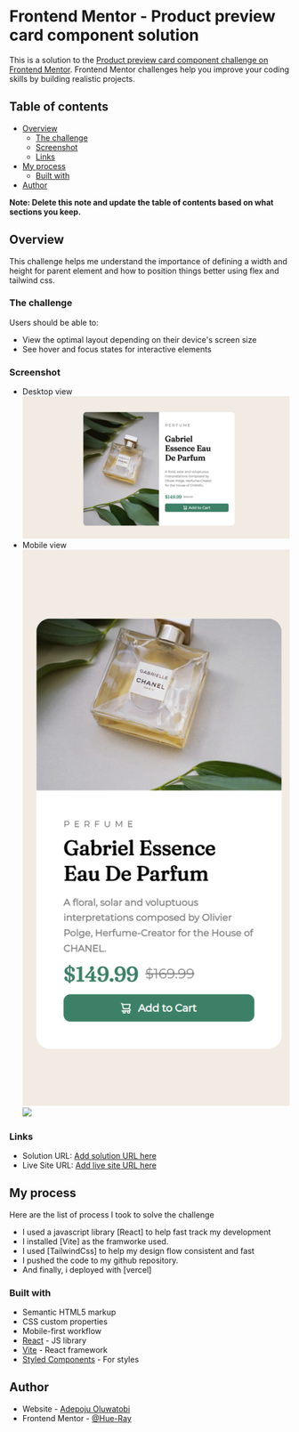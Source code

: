 # Frontend Mentor - Product preview card component solution

This is a solution to the [Product preview card component challenge on Frontend Mentor](https://www.frontendmentor.io/challenges/product-preview-card-component-GO7UmttRfa). Frontend Mentor challenges help you improve your coding skills by building realistic projects.

## Table of contents

- [Overview](#overview)
  - [The challenge](#the-challenge)
  - [Screenshot](#screenshot)
  - [Links](#links)
- [My process](#my-process)
  - [Built with](#built-with)
- [Author](#author)

**Note: Delete this note and update the table of contents based on what sections you keep.**

## Overview

This challenge helps me understand the importance of defining a width and height for parent element and how to position things better using flex and tailwind css.

### The challenge

Users should be able to:

- View the optimal layout depending on their device's screen size
- See hover and focus states for interactive elements

### Screenshot

- Desktop view ![](./public/screenshots/desktop-view.png)
- Mobile view ![](./public/screenshots/mobile-view.png)
  ![](./screenshot.jpg)

### Links

- Solution URL: [Add solution URL here](https://github.com/adepoju-oluwatobi/product-preview-card-component.git)
- Live Site URL: [Add live site URL here](https://product-preview-card-component-ihsl.vercel.app/)

## My process

Here are the list of process I took to solve the challenge

- I used a javascript library [React] to help fast track my development
- I installed [Vite] as the framworke used.
- I used [TailwindCss] to help my design flow consistent and fast
- I pushed the code to my github repository.
- And finally, i deployed with [vercel]

### Built with

- Semantic HTML5 markup
- CSS custom properties
- Mobile-first workflow
- [React](https://reactjs.org/) - JS library
- [Vite]() - React framework
- [Styled Components](https://styled-components.com/) - For styles

## Author

- Website - [Adepoju Oluwatobi](https://www.your-site.com)
- Frontend Mentor - [@Hue-Ray](https://www.frontendmentor.io/profile/Hue-Ray)
